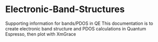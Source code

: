 # Electronic-Band-Structures
Supporting information for bands/PDOS in QE
This documentation is to create electronic band structure and PDOS calculations in Quantum Espresso, then plot with XmGrace

